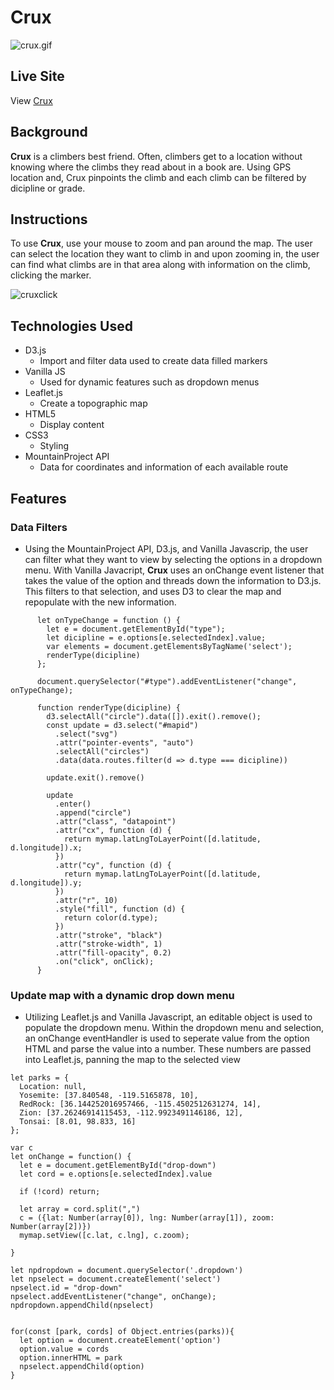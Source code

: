 # Crux

![crux.gif](https://s7.gifyu.com/images/crux.gif)

## Live Site

View [Crux](https://bvsillorequez.github.io/crux/)

## Background

**Crux** is a climbers best friend.  Often, climbers get to a location without
knowing where the climbs they read about in a book are.  Using GPS location and,
Crux pinpoints the climb and each climb can be filtered by dicipline or grade.

## Instructions

To use **Crux**, use your mouse to zoom and pan around the map.  The user can
select the location they want to climb in and upon zooming in, the user can find
what climbs are in that area along with information on the climb, clicking the 
marker.

![cruxclick](https://s7.gifyu.com/images/ezgif.com-video-to-gif7d1b37388683b5a6.gif)

## Technologies Used

- D3.js
  - Import and filter data used to create data filled markers
- Vanilla JS
  - Used for dynamic features such as dropdown menus
- Leaflet.js
  - Create a topographic map
- HTML5
  - Display content
- CSS3
  - Styling
- MountainProject API
  - Data for coordinates and information of each available route

## Features

### Data Filters

- Using the MountainProject API, D3.js, and Vanilla Javascrip, the user can 
filter what they want to view by selecting the options in a dropdown menu.  With
Vanilla Javacript, **Crux** uses an onChange event listener that takes the value
of the option and threads down the information to D3.js.  This filters to that
selection, and uses D3 to clear the map and repopulate with the new information.

```
      let onTypeChange = function () {
        let e = document.getElementById("type");
        let dicipline = e.options[e.selectedIndex].value;
        var elements = document.getElementsByTagName('select');
        renderType(dicipline)
      };

      document.querySelector("#type").addEventListener("change", onTypeChange);
      
      function renderType(dicipline) {
        d3.selectAll("circle").data([]).exit().remove();
        const update = d3.select("#mapid")
          .select("svg")
          .attr("pointer-events", "auto")
          .selectAll("circles")
          .data(data.routes.filter(d => d.type === dicipline))

        update.exit().remove()

        update
          .enter()
          .append("circle")
          .attr("class", "datapoint")
          .attr("cx", function (d) {
            return mymap.latLngToLayerPoint([d.latitude, d.longitude]).x;
          })
          .attr("cy", function (d) {
            return mymap.latLngToLayerPoint([d.latitude, d.longitude]).y;
          })
          .attr("r", 10)
          .style("fill", function (d) {
            return color(d.type);
          })
          .attr("stroke", "black")
          .attr("stroke-width", 1)
          .attr("fill-opacity", 0.2)
          .on("click", onClick);
      }
```

### Update map with a dynamic drop down menu 

- Utilizing Leaflet.js and Vanilla Javascript, an editable object is used to 
populate the dropdown menu.  Within the dropdown menu and selection, an 
onChange eventHandler is used to seperate value from the option HTML and parse
the value into a number.  These numbers are passed into Leaflet.js, panning
the map to the selected view

```
let parks = {
  Location: null,
  Yosemite: [37.840548, -119.5165878, 10],
  RedRock: [36.144252016957466, -115.4502512631274, 14],
  Zion: [37.26246914115453, -112.9923491146186, 12],
  Tonsai: [8.01, 98.833, 16]
};

var c
let onChange = function() {
  let e = document.getElementById("drop-down")
  let cord = e.options[e.selectedIndex].value

  if (!cord) return;

  let array = cord.split(",")
  c = ({lat: Number(array[0]), lng: Number(array[1]), zoom: Number(array[2])})
  mymap.setView([c.lat, c.lng], c.zoom);
  
} 

let npdropdown = document.querySelector('.dropdown')
let npselect = document.createElement('select')
npselect.id = "drop-down"
npselect.addEventListener("change", onChange);
npdropdown.appendChild(npselect)


for(const [park, cords] of Object.entries(parks)){
  let option = document.createElement('option')
  option.value = cords
  option.innerHTML = park
  npselect.appendChild(option)
}
```